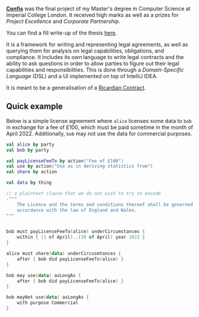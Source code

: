 [**Confis**](https://confis.dcotta.eu) was the final project of my Master's degree in Computer Science at
Imperial College London.
It received high marks as well as a prizes for _Project Excellence_ and _Corporate Partnership_.

You can find a fill write-up of the thesis [here](https://github.com/Cottand/Confis/blob/master/report/report.pdf).

It is a framework for writing and representing legal agreements, as well as querying them for analysis on legal
capabilities, obligations, and compliance. It includes its own language to write legal contracts and the ability to ask questions in order to allow parties to figure out their legal capabilities and responsibilities.
This is done through a _Domain-Specific Language_ (DSL) and a UI implemented on top of IntelliJ IDEA.

It is meant to be a generalisation of a
[Ricardian Contract](https://en.wikipedia.org/wiki/Ricardian_contract).


## Quick example
Below is a simple license agreement where `alice` licenses some data to `bob` in exchange for a fee of £100, which must be paid sometime in the month of April 2022.
Additionally, `bob` may not use the data for commercial purposes.

```kotlin
val alice by party
val bob by party

val payLicenseFeeTo by action("Fee of £100")
val use by action("Use as in deriving statistics from")
val share by action

val data by thing

// a plaintext clause that we do not wish to try to encode
-"""
    The Licence and the terms and conditions thereof shall be governed and construed in
    accordance with the law of England and Wales.
"""


bob must payLicenseFeeTo(alice) underCircumstances {
    within { (1 of April)..(30 of April) year 2022 }
}

alice must share(data) underCircusmtances {
    after { bob did payLicenseFeeTo(alice) }
}

bob may use(data) asLongAs {
    after { bob did payLicenseFeeTo(alice) }
}

bob mayNot use(data) asLongAs {
    with purpose Commercial
}
```
